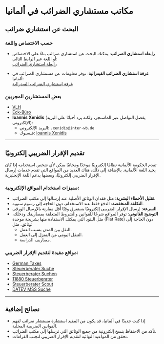 # مكاتب مستشاري الضرائب في ألمانيا

## البحث عن استشاري ضرائب

### حسب الاختصاص واللغة
- **رابطة استشاري الضرائب**: يمكنك البحث عن استشاري ضرائب بناءً على الاختصاص أو اللغة عبر الرابط التالي:  
  [رابطة استشاري الضرائب](https://www.dstv.de/suchservice/steuerberater-suchen)

- **غرفة استشاري الضرائب الفيدرالية**: توفر معلومات عن مستشاري الضرائب في ألمانيا:  
  [غرفة استشاري الضرائب الفيدرالية](https://www.bstbk.de/de/index.html)

### بعض المستشارين المجربين
- [VLH](https://www.vlh.de/bst/1556/)  
- [Eck-Büro](http://eck-buero.de/)  
- **Ioannis Xenidis** (يفضل التواصل عبر الماسنجر، ولكنه يرد أحيانًا على البريد الإلكتروني):  
  - البريد الإلكتروني: `.xenidis@inter-wb.de`  
  - فيسبوك: [Ioannis Xenidis](https://www.facebook.com/ioannis.xenidis)

---

## تقديم الإقرار الضريبي إلكترونيًا

تقدم الحكومة الألمانية نظامًا إلكترونيًا موحدًا ومجانيًا يمكن لأي شخص استخدامه إذا كان يجيد اللغة الألمانية. بالإضافة إلى ذلك، هناك العديد من المواقع التي تقدم خدمات إرسال الإقرار الضريبي إلكترونيًا، وبعضها يدعم اللغة الإنجليزية.

### مميزات استخدام المواقع الإلكترونية:
- **تقليل الأخطاء البشرية**: مثل فقدان الوثائق الأصلية عند إرسالها إلى مكتب الضرائب.  
- **التكلفة المنخفضة**: الدفع فقط عند الاستخدام، دون الحاجة إلى رسوم سنوية.  
- **السرعة**: إرسال الإقرار الضريبي إلكترونيًا يستغرق وقتًا أقل مقارنة بالإرسال الورقي.  
- **التوضيح القانوني**: توفر المواقع شرحًا للقوانين والشروط المتعلقة بمصاريفك ودخلك، مثل البنود التي يمكنك الاستفادة منها بشريحة موحدة (Flat Rate) دون الحاجة إلى وثائق، مثل:  
  - النقل بين المدن بسبب العمل.  
  - التنقل اليومي من المنزل إلى العمل.  
  - مصاريف الدراسة.  

### مواقع مفيدة لتقديم الإقرار الضريبي:
- [German Taxes](https://www.germantaxes.de/)  
- [Steuerberater Suche](http://www.steuerberatersuche.net/)  
- [Steuerberater Suchen](https://www.steuerberater-suchen.com/)  
- [11880 Steuerberater](https://www.11880-steuerberater.com/)  
- [Steuerberater Scout](https://www.steuerberaterscout.de/)  
- [DATEV MSS Suche](https://www.datev.de/web/de/anwendung/mss/mss-suche)

---

## نصائح إضافية
- إذا كنت جديدًا في ألمانيا، قد يكون من المفيد استشارة مستشار ضرائب لفهم القوانين الضريبية المحلية.  
- تأكد من الاحتفاظ بنسخ إلكترونية من جميع الوثائق التي ترسلها إلى مكتب الضرائب.  
- تحقق من المواعيد النهائية لتقديم الإقرار الضريبي لتجنب الغرامات.